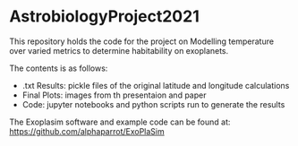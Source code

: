# AstrobiologyProject2021

This repository holds the code for the project on Modelling temperature over varied metrics to determine habitability on exoplanets.

The contents is as follows:
- .txt Results: pickle files of the original latitude and longitude calculations
- Final Plots: images from th presentaion and paper
- Code: jupyter notebooks and python scripts run to generate the results

The Exoplasim software and example code can be found at: https://github.com/alphaparrot/ExoPlaSim
